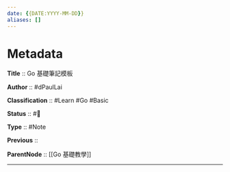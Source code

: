 ```yaml
---
date: {{DATE:YYYY-MM-DD}}
aliases: []
---
```


# Metadata

**Title** :: Go 基礎筆記模板

**Author** :: #dPaulLai

**Classification** :: #Learn #Go #Basic

**Status** :: #🌱

**Type** :: #Note

**Previous** ::

**ParentNode** :: [[Go 基礎教學]]

---
